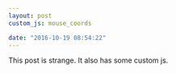```yaml
---
layout: post
custom_js: mouse_coords

date: "2016-10-19 08:54:22"
---
```


This post is strange. It also has some custom js.